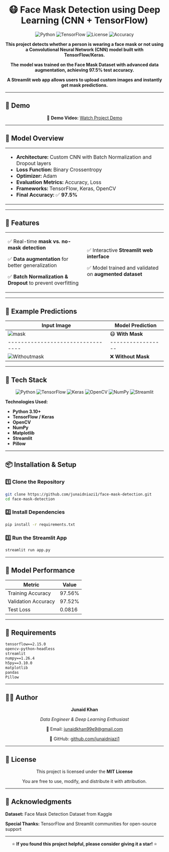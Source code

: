<div align="center">

# 😷 Face Mask Detection using Deep Learning (CNN + TensorFlow)

![Python](https://img.shields.io/badge/Python-3.10+-blue.svg)
![TensorFlow](https://img.shields.io/badge/TensorFlow-2.15.0-orange.svg)
![License](https://img.shields.io/badge/License-MIT-green.svg)
![Accuracy](https://img.shields.io/badge/Accuracy-97.5%25-success.svg)

**This project detects whether a person is wearing a face mask or not using a Convolutional Neural Network (CNN) model built with TensorFlow/Keras.**

**The model was trained on the Face Mask Dataset with advanced data augmentation, achieving 97.5% test accuracy.**

**A Streamlit web app allows users to upload custom images and instantly get mask predictions.**

</div>

---

## 🚀 Demo

<div align="center">

🎥 **Demo Video:** [Watch Project Demo](video.mp4)

</div>

---

## 🧠 Model Overview

<table>
<tr>
<td>

- **Architecture:** Custom CNN with Batch Normalization and Dropout layers  
- **Loss Function:** Binary Crossentropy  
- **Optimizer:** Adam  
- **Evaluation Metrics:** Accuracy, Loss  
- **Frameworks:** TensorFlow, Keras, OpenCV  
- **Final Accuracy:** ✅ **97.5%**

</td>
</tr>
</table>

---

## 🧩 Features

<table>
<tr>
<td width="50%">

✅ Real-time **mask vs. no-mask detection**

✅ **Data augmentation** for better generalization

✅ **Batch Normalization & Dropout** to prevent overfitting

</td>
<td width="50%">

✅ Interactive **Streamlit web interface**

✅ Model trained and validated on **augmented dataset**

</td>
</tr>
</table>

---

## 📸 Example Predictions

<div align="center">

| Input Image | Model Prediction |
|-------------|------------------|
| ![mask](examples/with_mask.jpg) | 😷 **With Mask** |
|---------------------------------|-----------------|
| ![Withoutmask](examples/without_mask.jpg) | ❌ **Without Mask** |

</div>

---

## 🧰 Tech Stack

<div align="center">

![Python](https://img.shields.io/badge/Python-3776AB?style=for-the-badge&logo=python&logoColor=white)
![TensorFlow](https://img.shields.io/badge/TensorFlow-FF6F00?style=for-the-badge&logo=tensorflow&logoColor=white)
![Keras](https://img.shields.io/badge/Keras-D00000?style=for-the-badge&logo=keras&logoColor=white)
![OpenCV](https://img.shields.io/badge/OpenCV-5C3EE8?style=for-the-badge&logo=opencv&logoColor=white)
![NumPy](https://img.shields.io/badge/NumPy-013243?style=for-the-badge&logo=numpy&logoColor=white)
![Streamlit](https://img.shields.io/badge/Streamlit-FF4B4B?style=for-the-badge&logo=streamlit&logoColor=white)

</div>

**Technologies Used:**
- **Python 3.10+**
- **TensorFlow / Keras**
- **OpenCV**
- **NumPy**
- **Matplotlib**
- **Streamlit**
- **Pillow**

---

## 📦 Installation & Setup

### 1️⃣ Clone the Repository

```bash
git clone https://github.com/junaidniazi1/face-mask-detection.git
cd face-mask-detection
```

### 2️⃣ Install Dependencies

```bash
pip install -r requirements.txt
```

### 3️⃣ Run the Streamlit App

```bash
streamlit run app.py
```

---

## 🧪 Model Performance

<div align="center">

| Metric              | Value  |
|---------------------|--------|
| Training Accuracy   | 97.56% |
| Validation Accuracy | 97.52% |
| Test Loss           | 0.0816 |

</div>

---

## 🧾 Requirements

```txt
tensorflow==2.15.0
opencv-python-headless
streamlit
numpy==1.26.4
h5py==3.10.0
matplotlib
pandas
Pillow
```

---

## 🧑‍💻 Author

<div align="center">

**Junaid Khan**

*Data Engineer & Deep Learning Enthusiast*

📧 Email: [junaidkhan99e9@gmail.com](mailto:your-email@example.com)

🔗 GitHub: [github.com/junaidniazi1](https://github.com/junaidniazi1)

</div>

---

## 🏁 License

<div align="center">

This project is licensed under the **MIT License**

You are free to use, modify, and distribute it with attribution.

</div>

---

## 🌟 Acknowledgments

**Dataset:** Face Mask Detection Dataset from Kaggle

**Special Thanks:** TensorFlow and Streamlit communities for open-source support

---

<div align="center">

⭐ **If you found this project helpful, please consider giving it a star!** ⭐

</div>
